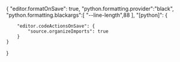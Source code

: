 {
    "editor.formatOnSave": true,
    "python.formatting.provider":"black",
    "python.formatting.blackargs":[
        "--line-length",88
    ],
    "[python]": {

        "editor.codeActionsOnSave": {
            "source.organizeImports": true
        }
    }

} 